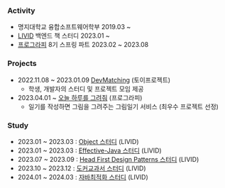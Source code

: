 ### Activity

- 명지대학교 융합소프트웨어학부 2019.03 ~
- [LIVID](https://github.com/Learning-Is-Vital-In-Development) 백엔드 책 스터디 2023.01 ~
- [프로그라피](https://prography.org) 8기 스프링 파트 2023.02 ~ 2023.08

### Projects

- 2022.11.08 ~ 2023.01.09 [DevMatching](https://github.com/radar19/DevMatching) (토이프로젝트)
  - 학생, 개발자의 스터디 및 프로젝트 모임 제공
- 2023.04.01 ~ [오늘 하루를 그려줘](https://github.com/tipi-tapi/ai-paint-today-BE) (프로그라피)
  - 일기를 작성하면 그림을 그려주는 그림일기 서비스 (최우수 프로젝트 선정)

### Study

- 2023.01 ~ 2023.03 : [Object 스터디](https://github.com/Learning-Is-Vital-In-Development/23-1-Objects) (LIVID)
- 2023.01 ~ 2023.03 : [Effective-Java 스터디](https://github.com/Learning-Is-Vital-In-Development/23-4-effective_java) (LIVID)
- 2023.07 ~ 2023.09 : [Head First Design Patterns 스터디](https://github.com/Learning-Is-Vital-In-Development/23-10-DesignPatterns) (LIVID)
- 2023.10 ~ 2023.12 : [도커교과서 스터디](https://github.com/Learning-Is-Vital-In-Development/23-16-docker-textbook-2) (LIVID)
- 2024.01 ~ 2024.03 : [자바최적화 스터디](https://github.com/Learning-Is-Vital-In-Development/24-optimizing-java-1) (LIVID)

<!--
**choihuk/choihuk** is a ✨ _special_ ✨ repository because its `README.md` (this file) appears on your GitHub profile.

Here are some ideas to get you started:

- 🔭 I’m currently working on ...
- 🌱 I’m currently learning ...
- 👯 I’m looking to collaborate on ...
- 🤔 I’m looking for help with ...
- 💬 Ask me about ...
- 📫 How to reach me: ...
- 😄 Pronouns: ...
- ⚡ Fun fact: ...
-->
